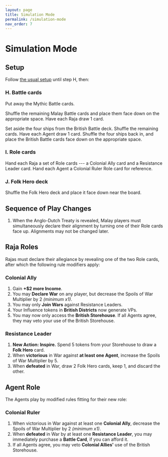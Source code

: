 ```yaml
---
layout: page
title: Simulation Mode
permalink: /simulation-mode
nav_order: 7
---
```


# Simulation Mode

## Setup
Follow [the usual setup](/1819rulebook/setup) until step H, then:

### H. Battle cards
Put away the Mythic Battle cards.

Shuffle the remaining Malay Battle cards and place them face down on the appropriate space. Have each Raja draw 1 card.

Set aside the four ships from the British Battle deck. Shuffle the remaining cards. Have each Agent draw 1 card. Shuffle the four ships back in, and place the British Battle cards face down on the appropriate space.

### I. Role cards

Hand each Raja a set of Role cards --- a Colonial Ally card and a Resistance Leader card. Hand each Agent a Colonial Ruler Role card for reference.

### J. Folk Hero deck

Shuffle the Folk Hero deck and place it face down near the board.

## Sequence of Play Changes
1. When the Anglo-Dutch Treaty is revealed, Malay players must simultaneously declare their alignment by turning one of their Role cards face up. Alignments may not be changed later.

## Raja Roles
Rajas must declare their allegiance by revealing one of the two Role cards, after which the following rule modifiers apply:

### Colonial Ally
1. Gain **+$2 more Income**.
2. You may **Declare War** on any player, but decrease the Spoils of War Multiplier by 2 *(minimum x1)*.
3. You may only **Join Wars** against Resistance Leaders.
3. Your Influence tokens in **British Districts** now generate VPs.
4. You may now only access the **British Storehouse**. If all Agents agree, they may veto your use of the British Storehouse.

### Resistance Leader
1. **New Action: Inspire.** Spend 5 tokens from your Storehouse to draw a **Folk Hero** card.
2. When **victorious** in War against **at least one Agent**, increase the Spoils of War Multiplier by 5.
3. When **defeated** in War, draw 2 Folk Hero cards, keep 1, and discard the other.

## Agent Role
The Agents play by modified rules fitting for their new role:

### Colonial Ruler
1. When victorious in War against at least one **Colonial Ally**, decrease the Spoils of War Multiplier by 2 *(minimum x1)*.
2. When **defeated** in War by at least one **Resistance Leader**, you may immediately purchase a **Battle Card**, if you can afford it.
3. If all Agents agree, you may veto **Colonial Allies'** use of the British Storehouse.
